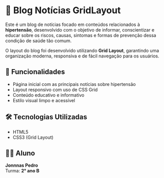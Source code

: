 # 📰 Blog Notícias GridLayout

Este é um blog de notícias focado em conteúdos relacionados à **hipertensão**, desenvolvido com o objetivo de informar, conscientizar e educar sobre os riscos, causas, sintomas e formas de prevenção dessa condição de saúde tão comum.

O layout do blog foi desenvolvido utilizando **Grid Layout**, garantindo uma organização moderna, responsiva e de fácil navegação para os usuários.

## 📌 Funcionalidades

- Página inicial com as principais notícias sobre hipertensão
- Layout responsivo com uso de CSS Grid
- Conteúdo educativo e informativo
- Estilo visual limpo e acessível

## 🛠️ Tecnologias Utilizadas

- HTML5
- CSS3 (Grid Layout)

## 👨‍🎓 Aluno

**Jonnnas Pedro**  
Turma: **2° ano B**

